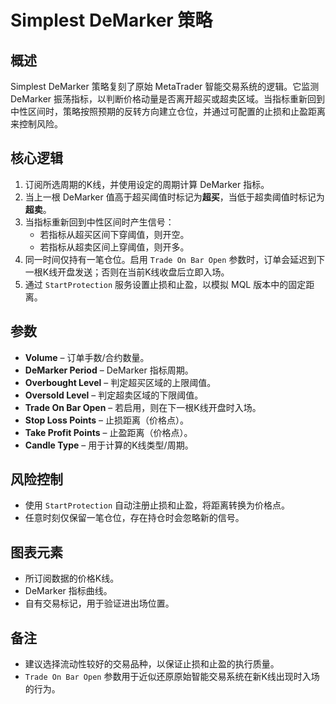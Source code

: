 # Simplest DeMarker 策略

## 概述
Simplest DeMarker 策略复刻了原始 MetaTrader 智能交易系统的逻辑。它监测 DeMarker 振荡指标，以判断价格动量是否离开超买或超卖区域。当指标重新回到中性区间时，策略按照预期的反转方向建立仓位，并通过可配置的止损和止盈距离来控制风险。

## 核心逻辑
1. 订阅所选周期的K线，并使用设定的周期计算 DeMarker 指标。
2. 当上一根 DeMarker 值高于超买阈值时标记为**超买**，当低于超卖阈值时标记为**超卖**。
3. 当指标重新回到中性区间时产生信号：
   - 若指标从超买区间下穿阈值，则开空。
   - 若指标从超卖区间上穿阈值，则开多。
4. 同一时间仅持有一笔仓位。启用 `Trade On Bar Open` 参数时，订单会延迟到下一根K线开盘发送；否则在当前K线收盘后立即入场。
5. 通过 `StartProtection` 服务设置止损和止盈，以模拟 MQL 版本中的固定距离。

## 参数
- **Volume** – 订单手数/合约数量。
- **DeMarker Period** – DeMarker 指标周期。
- **Overbought Level** – 判定超买区域的上限阈值。
- **Oversold Level** – 判定超卖区域的下限阈值。
- **Trade On Bar Open** – 若启用，则在下一根K线开盘时入场。
- **Stop Loss Points** – 止损距离（价格点）。
- **Take Profit Points** – 止盈距离（价格点）。
- **Candle Type** – 用于计算的K线类型/周期。

## 风险控制
- 使用 `StartProtection` 自动注册止损和止盈，将距离转换为价格点。
- 任意时刻仅保留一笔仓位，存在持仓时会忽略新的信号。

## 图表元素
- 所订阅数据的价格K线。
- DeMarker 指标曲线。
- 自有交易标记，用于验证进出场位置。

## 备注
- 建议选择流动性较好的交易品种，以保证止损和止盈的执行质量。
- `Trade On Bar Open` 参数用于近似还原原始智能交易系统在新K线出现时入场的行为。
